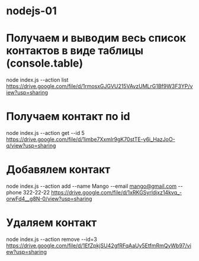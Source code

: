 # nodejs-01

# Получаем и выводим весь список контактов в виде таблицы (console.table)

node index.js --action list
https://drive.google.com/file/d/1rmosxGJGVU215VAvzUMLrG1Bf9W3F3YP/view?usp=sharing

# Получаем контакт по id

node index.js --action get --id 5
https://drive.google.com/file/d/1imbe7XxmIr9gK70stTE-y6i_HazJoO-q/view?usp=sharing

# Добавялем контакт

node index.js --action add --name Mango --email mango@gmail.com --phone 322-22-22
https://drive.google.com/file/d/1xRKGSyrldjxz14kvq_-orwFd4__g8N-0/view?usp=sharing

# Удаляем контакт

node index.js --action remove --id=3
https://drive.google.com/file/d/1EfZpkjSU42gfRFqAaUy5EtfmRmQyWb97/view?usp=sharing

